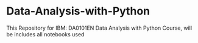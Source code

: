# Data-Analysis-with-Python
This Repository for IBM: DA0101EN Data Analysis with Python Course, will be includes all notebooks used
